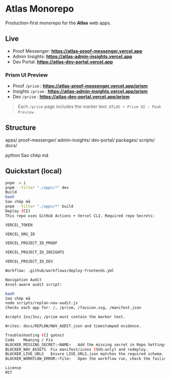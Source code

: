 # Atlas Monorepo

Production-first monorepo for the **Atlas** web apps.

## Live

- Proof Messenger: **https://atlas-proof-messenger.vercel.app**
- Admin Insights: **https://atlas-admin-insights.vercel.app**
- Dev Portal: **https://atlas-dev-portal.vercel.app**

### Prism UI Preview
- Proof `/prism` : **https://atlas-proof-messenger.vercel.app/prism**
- Insights `/prism` : **https://atlas-admin-insights.vercel.app/prism**
- Dev `/prism` : **https://atlas-dev-portal.vercel.app/prism**

> Each `/prism`  page includes the marker text: `ATLAS • Prism UI — Peak Preview` .

## Structure

apps/
proof-messenger/
admin-insights/
dev-portal/
packages/
scripts/
docs/

python
Sao chép mã

## Quickstart (local)

```bash
pnpm -w i
pnpm --filter "./apps/*" dev
Build
bash
Sao chép mã
pnpm --filter "./apps/*" build
Deploy (CI)
This repo uses GitHub Actions + Vercel CLI. Required repo Secrets:

VERCEL_TOKEN

VERCEL_ORG_ID

VERCEL_PROJECT_ID_PROOF

VERCEL_PROJECT_ID_INSIGHTS

VERCEL_PROJECT_ID_DEV

Workflow: .github/workflows/deploy-frontends.yml

Navigation Audit
Asset-aware audit script:

bash
Sao chép mã
node scripts/replan-nav-audit.js
Checks each app for: /, /prism, /favicon.svg, /manifest.json

Accepts 2xx/3xx; /prism must contain the marker text.

Writes: docs/REPLAN/NAV_AUDIT.json and timestamped evidence.

Troubleshooting (CI gates)
Code	Meaning / Fix
BLOCKER_MISSING_SECRET:<NAME>	Add the missing secret in Repo Settings → Actions → Secrets.
BLOCKER_NAV_ASSETS	Fix manifest/icons (SVG-only) and redeploy.
BLOCKER_LIVE_URLS	Ensure LIVE_URLS.json matches the required schema.
BLOCKER_WORKFLOW_ERROR:<file>	Open the workflow run, check the failing step/logs.

License
MIT

